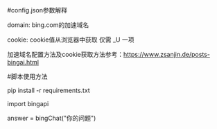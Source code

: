 #config.json参数解释

domain: bing.com的加速域名      

cookie: cookie值从浏览器中获取 仅需 _U 一项            

加速域名配置方法及cookie获取方法参考：https://www.zsanjin.de/posts-bingai.html        


#脚本使用方法         

pip install -r requirements.txt       


import bingapi     

answer = bingChat("你的问题")     


